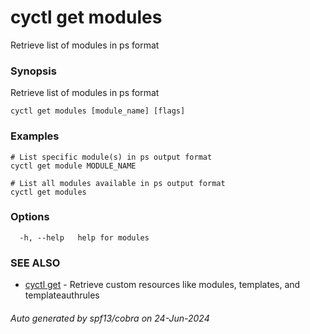 # cyctl get modules

Retrieve list of modules in ps format

### Synopsis

Retrieve list of modules in ps format

```
cyctl get modules [module_name] [flags]
```

### Examples

```
# List specific module(s) in ps output format
cyctl get module MODULE_NAME 

# List all modules available in ps output format
cyctl get modules
```

### Options

```
  -h, --help   help for modules
```

### SEE ALSO

* [cyctl get](cyctl_get.md)	 - Retrieve custom resources like modules, templates, and templateauthrules

###### Auto generated by spf13/cobra on 24-Jun-2024
